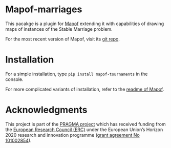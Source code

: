 [//]: # ([![Tests]&#40;https://github.com/science-for-democracy/mapof-tournaments/actions/workflows/python-tests.yml/badge.svg&#41;]&#40;https://github.com/science-for-democracy/mapof-tournaments/actions/workflows/python-tests.yml&#41;)
[//]: # ([![codecov]&#40;https://codecov.io/gh/science-for-democracy/mapof-tournaments/graph/badge.svg?token=MB6YOJMFIS&#41;]&#40;https://codecov.io/gh/science-for-democracy/mapof-tournaments&#41;)

# Mapof-marriages
This pacakge is a plugin for [Mapof](https://pypi.org/project/mapof/) extending
it with capabilities of drawing maps of instances of the Stable Marriage
problem.

For the most recent version of Mapof, visit its [git
repo](https://pypi.org/project/mapof/).

# Installation
For a simple installation, type
`pip install mapof-tournaments`
in the console.

For more complicated variants of installation, refer to the [readme of
Mapof](https://github.com/science-for-democracy/mapof).

# Acknowledgments

This project is part of the [PRAGMA project](https://home.agh.edu.pl/~pragma/)
which has received funding from the [European Research Council
(ERC)](https://home.agh.edu.pl/~pragma/) under the European Union’s Horizon 2020
research and innovation programme ([grant agreement No
101002854](https://erc.easme-web.eu/?p=101002854)).